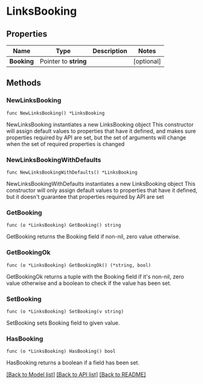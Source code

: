 # LinksBooking

## Properties

Name | Type | Description | Notes
------------ | ------------- | ------------- | -------------
**Booking** | Pointer to **string** |  | [optional] 

## Methods

### NewLinksBooking

`func NewLinksBooking() *LinksBooking`

NewLinksBooking instantiates a new LinksBooking object
This constructor will assign default values to properties that have it defined,
and makes sure properties required by API are set, but the set of arguments
will change when the set of required properties is changed

### NewLinksBookingWithDefaults

`func NewLinksBookingWithDefaults() *LinksBooking`

NewLinksBookingWithDefaults instantiates a new LinksBooking object
This constructor will only assign default values to properties that have it defined,
but it doesn't guarantee that properties required by API are set

### GetBooking

`func (o *LinksBooking) GetBooking() string`

GetBooking returns the Booking field if non-nil, zero value otherwise.

### GetBookingOk

`func (o *LinksBooking) GetBookingOk() (*string, bool)`

GetBookingOk returns a tuple with the Booking field if it's non-nil, zero value otherwise
and a boolean to check if the value has been set.

### SetBooking

`func (o *LinksBooking) SetBooking(v string)`

SetBooking sets Booking field to given value.

### HasBooking

`func (o *LinksBooking) HasBooking() bool`

HasBooking returns a boolean if a field has been set.


[[Back to Model list]](../README.md#documentation-for-models) [[Back to API list]](../README.md#documentation-for-api-endpoints) [[Back to README]](../README.md)


